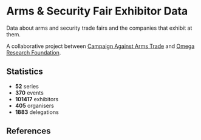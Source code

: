 # Arms & Security Fair Exhibitor Data

Data about arms and security trade fairs and the companies that exhibit at them.

A collaborative project between [Campaign Against Arms Trade](https://caat.org.uk) and [Omega Research Foundation](https://omegaresearchfoundation.org/).

## Statistics

-   **52** series
-   **370** events
-   **101417** exhibitors
-   **405** organisers
-   **1883** delegations


## References
